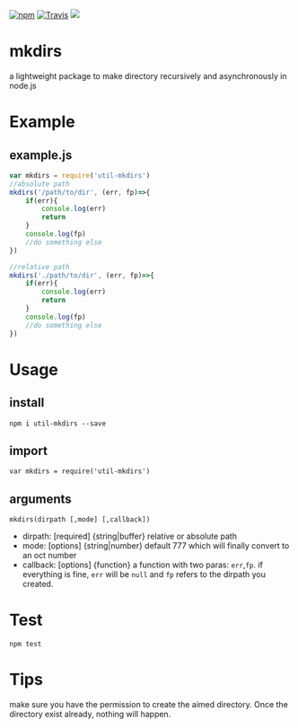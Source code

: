 [![npm](https://img.shields.io/npm/dt/express.svg?style=plastic)](https://www.npmjs.com/package/util-mkdirs)
[![Travis](https://img.shields.io/travis/rust-lang/rust.svg?style=plastic)](https://img.shields.io/travis/YxxY/mkdirs.svg)
![](https://img.shields.io/badge/coverage-100%25-brightgreen.svg?style=plastic)

# mkdirs
a lightweight package to make directory recursively and asynchronously in node.js

# Example
## example.js
```js
var mkdirs = require('util-mkdirs')
//absolute path
mkdirs('/path/to/dir', (err, fp)=>{
    if(err){
        console.log(err)
        return
    }
    console.log(fp)
    //do something else
})

//relative path
mkdirs('./path/to/dir', (err, fp)=>{
    if(err){
        console.log(err)
        return
    }
    console.log(fp)
    //do something else
})
```
# Usage
## install
    npm i util-mkdirs --save

## import
    var mkdirs = require('util-mkdirs')

## arguments
    mkdirs(dirpath [,mode] [,callback])
- dirpath: [required] {string|buffer} relative or absolute path 
- mode: [options]  {string|number} default 777 which will finally convert to an oct number
- callback: [options] {function} a function with two paras: `err`,`fp`. if everything is fine, `err` will be `null` and `fp` refers to the dirpath you created.

# Test
    npm test

# Tips
make sure you have the permission to create the aimed directory. Once the directory exist already, nothing will happen.

